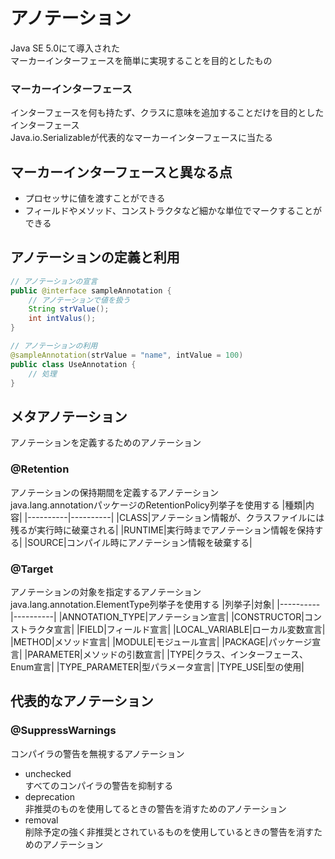 # アノテーション
Java SE 5.0にて導入された<br>
マーカーインターフェースを簡単に実現することを目的としたもの

### マーカーインターフェース
インターフェースを何も持たず、クラスに意味を追加することだけを目的としたインターフェース<br>
Java.io.Serializableが代表的なマーカーインターフェースに当たる

## マーカーインターフェースと異なる点
- プロセッサに値を渡すことができる
- フィールドやメソッド、コンストラクタなど細かな単位でマークすることができる

## アノテーションの定義と利用
```java
// アノテーションの宣言
public @interface sampleAnnotation {
    // アノテーションで値を扱う
    String strValue();
    int intValus();
}

// アノテーションの利用
@sampleAnnotation(strValue = "name", intValue = 100)
public class UseAnnotation {
    // 処理
}
```

## メタアノテーション
アノテーションを定義するためのアノテーション

### @Retention
アノテーションの保持期間を定義するアノテーション<br>
java.lang.annotationパッケージのRetentionPolicy列挙子を使用する
|種類|内容|
|----------|----------|
|CLASS|アノテーション情報が、クラスファイルには残るが実行時に破棄される|
|RUNTIME|実行時までアノテーション情報を保持する|
|SOURCE|コンパイル時にアノテーション情報を破棄する|

### @Target
アノテーションの対象を指定するアノテーション<br>
java.lang.annotation.ElementType列挙子を使用する
|列挙子|対象|
|----------|----------|
|ANNOTATION_TYPE|アノテーション宣言|
|CONSTRUCTOR|コンストラクタ宣言|
|FIELD|フィールド宣言|
|LOCAL_VARIABLE|ローカル変数宣言|
|METHOD|メソッド宣言|
|MODULE|モジュール宣言|
|PACKAGE|パッケージ宣言|
|PARAMETER|メソッドの引数宣言|
|TYPE|クラス、インターフェース、Enum宣言|
|TYPE_PARAMETER|型パラメータ宣言|
|TYPE_USE|型の使用|

## 代表的なアノテーション

### @SuppressWarnings
コンパイラの警告を無視するアノテーション
- unchecked<br>
すべてのコンパイラの警告を抑制する
- deprecation<br>
非推奨のものを使用してるときの警告を消すためのアノテーション
- removal<br>
削除予定の強く非推奨とされているものを使用しているときの警告を消すためのアノテーション

